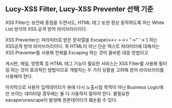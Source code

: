 ## Lucy-XSS Filter, Lucy-XSS Preventer 선택 기준
XSS Filter는 보안에 중점을 두면서도, HTML 태그 또한 정상 동작하도록 하는 White List 방식의 XSS 공격 방어 라이브러리이다.
 
XSS Preventer는 파라미터로 받은 문자열을 Escape(<→&lt; >→&gt; "→&quot; '→&#39;) 하는 XSS공격 방어 라이브러리이다. 
즉 HTML이 아닌 단순 텍스트 파라미터에 대해서는 XSS Preventer를 사용해 전체를 Escaping 하는 것이 올바른 대응 방법이고 

게시판, 메일, 방명록 등 HTML 태그 기능이 필요한 서비스는 XSS Filter를 사용해 필터링 하는 것이 효과적인 방법이므로 
개발자는 두 가지 상황을 고려해 방어 라이브러리를 사용해야 한다. 

마지막으로 사용자 입력데이터가 뷰에 다시 노출시킬 목적이 아닌 Business Logic에만 쓰이는 데이터일 경우에는 둘 다 사용하지 말아야 한다. 
불필요한 eacape/unescape이 발생해 원본데이터가 훼손될 수 있다.

